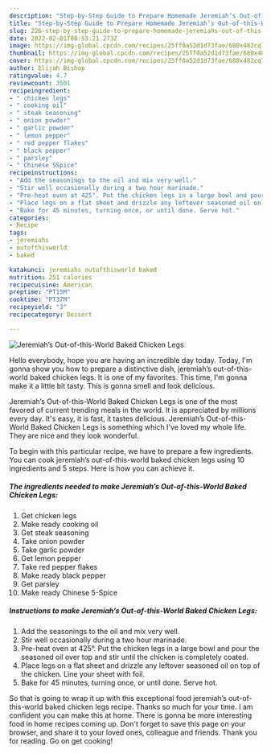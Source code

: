 ```yaml
---
description: "Step-by-Step Guide to Prepare Homemade Jeremiah’s Out-of-this-World Baked Chicken Legs"
title: "Step-by-Step Guide to Prepare Homemade Jeremiah’s Out-of-this-World Baked Chicken Legs"
slug: 226-step-by-step-guide-to-prepare-homemade-jeremiahs-out-of-this-world-baked-chicken-legs
date: 2022-02-01T00:53:21.273Z
image: https://img-global.cpcdn.com/recipes/25ff0a52d1d73fae/680x482cq70/jeremiahs-out-of-this-world-baked-chicken-legs-recipe-main-photo.jpg
thumbnail: https://img-global.cpcdn.com/recipes/25ff0a52d1d73fae/680x482cq70/jeremiahs-out-of-this-world-baked-chicken-legs-recipe-main-photo.jpg
cover: https://img-global.cpcdn.com/recipes/25ff0a52d1d73fae/680x482cq70/jeremiahs-out-of-this-world-baked-chicken-legs-recipe-main-photo.jpg
author: Elijah Bishop
ratingvalue: 4.7
reviewcount: 3501
recipeingredient:
- " chicken legs"
- " cooking oil"
- " steak seasoning"
- " onion powder"
- " garlic powder"
- " lemon pepper"
- " red pepper flakes"
- " black pepper"
- " parsley"
- " Chinese 5Spice"
recipeinstructions:
- "Add the seasonings to the oil and mix very well."
- "Stir well occasionally during a two hour marinade."
- "Pre-heat oven at 425°. Put the chicken legs in a large bowl and pour the seasoned oil over top and stir until the chicken is completely coated."
- "Place legs on a flat sheet and drizzle any leftover seasoned oil on top of the chicken. Line your sheet with foil."
- "Bake for 45 minutes, turning once, or until done. Serve hot."
categories:
- Recipe
tags:
- jeremiahs
- outofthisworld
- baked

katakunci: jeremiahs outofthisworld baked 
nutrition: 251 calories
recipecuisine: American
preptime: "PT15M"
cooktime: "PT37M"
recipeyield: "3"
recipecategory: Dessert

---
```



![Jeremiah’s Out-of-this-World Baked Chicken Legs](https://img-global.cpcdn.com/recipes/25ff0a52d1d73fae/680x482cq70/jeremiahs-out-of-this-world-baked-chicken-legs-recipe-main-photo.jpg)

Hello everybody, hope you are having an incredible day today. Today, I'm gonna show you how to prepare a distinctive dish, jeremiah’s out-of-this-world baked chicken legs. It is one of my favorites. This time, I'm gonna make it a little bit tasty. This is gonna smell and look delicious.

Jeremiah’s Out-of-this-World Baked Chicken Legs is one of the most favored of current trending meals in the world. It is appreciated by millions every day. It's easy, it is fast, it tastes delicious. Jeremiah’s Out-of-this-World Baked Chicken Legs is something which I've loved my whole life. They are nice and they look wonderful.




To begin with this particular recipe, we have to prepare a few ingredients. You can cook jeremiah’s out-of-this-world baked chicken legs using 10 ingredients and 5 steps. Here is how you can achieve it.

<!--inarticleads1-->

##### The ingredients needed to make Jeremiah’s Out-of-this-World Baked Chicken Legs:

1. Get  chicken legs
1. Make ready  cooking oil
1. Get  steak seasoning
1. Take  onion powder
1. Take  garlic powder
1. Get  lemon pepper
1. Take  red pepper flakes
1. Make ready  black pepper
1. Get  parsley
1. Make ready  Chinese 5-Spice




<!--inarticleads2-->

##### Instructions to make Jeremiah’s Out-of-this-World Baked Chicken Legs:

1. Add the seasonings to the oil and mix very well.
1. Stir well occasionally during a two hour marinade.
1. Pre-heat oven at 425°. Put the chicken legs in a large bowl and pour the seasoned oil over top and stir until the chicken is completely coated.
1. Place legs on a flat sheet and drizzle any leftover seasoned oil on top of the chicken. Line your sheet with foil.
1. Bake for 45 minutes, turning once, or until done. Serve hot.




So that is going to wrap it up with this exceptional food jeremiah’s out-of-this-world baked chicken legs recipe. Thanks so much for your time. I am confident you can make this at home. There is gonna be more interesting food in home recipes coming up. Don't forget to save this page on your browser, and share it to your loved ones, colleague and friends. Thank you for reading. Go on get cooking!
